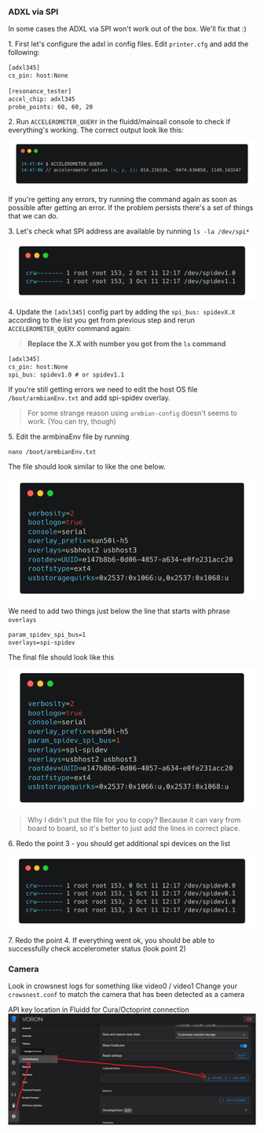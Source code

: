 ### ADXL via SPI

In some cases the ADXL via SPI won't work out of the box. We'll fix that :)


1\. First let's configure the adxl in config files. Edit `printer.cfg` and add the following:

```
[adxl345]
cs_pin: host:None

[resonance_tester]
accel_chip: adxl345
probe_points: 60, 60, 20
```

2\. Run `ACCELEROMETER_QUERY` in the fluidd/mainsail console to check if everything's working. The correct output look lke this:

![](images/installation/query-acc.png)

If you're getting any errors, try running the command again as soon as possible after getting an error.
If the problem persists there's a set of things that we can do.

3\. Let's check what SPI address are available by running `ls -la /dev/spi*`

![alt text](images/extras/ls-incorrect.png)

4\. Update the `[adxl345]` config part by adding the `spi_bus: spidevX.X` according to the list you get from previous step and rerun `ACCELEROMETER_QUERY` command again:
> **Replace the X.X with number you got from the `ls` command**
```
[adxl345]
cs_pin: host:None
spi_bus: spidev1.0 # or spidev1.1
```

If you're still getting errors we need to edit the host OS file `/boot/armbianEnv.txt` and add spi-spidev overlay.
>For some strange reason using `armbian-config` doesn't seems to work. (You can try, though)

5\. Edit the armbinaEnv file by running

```
nano /boot/armbianEnv.txt
```

The file should look similar to like the one below.

![armbianEnv-incorrect.png](images/extras/armbianEnv-incorrect.png)

We need to add two things just below the line that starts with phrase `overlays`

```
param_spidev_spi_bus=1
overlays=spi-spidev
```

The final file should look like this

![armbianEnv-correct.png](images/extras/armbianEnv-correct.png)
> Why I didn't put the file for you to copy? Because it can vary from board to board, so it's better to just add the lines in correct place.

6\. Redo the point 3 - you should get additional spi devices on the list

![alt text](images/extras/ls-correct.png)

7\. Redo the point 4. If everything went ok, you should be able to successfully check accelerometer status (look point 2)

### Camera
Look in crowsnest logs for something like video0 / video1
Change your `crowsnest.conf` to match the camera that has been detected as a camera

API key location in Fluidd for Cura/Octoprint connection
![alt text](images/installation/api-key.png?raw=true)
